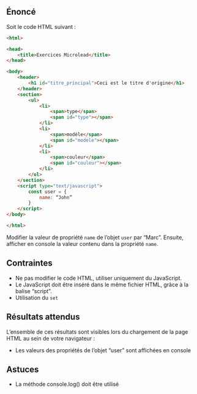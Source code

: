 ## Énoncé

Soit le code HTML suivant :

```html
<html>

<head>
    <title>Exercices Microlead</title>
</head>

<body>
    <header>
        <h1 id="titre_principal">Ceci est le titre d'origine</h1>
    </header>
    <section>
        <ul>
            <li>
                <span>type</span>
                <span id="type"></span>
            </li>
            <li>
                <span>modèle</span>
                <span id="modele"></span>
            </li>
            <li>
                <span>couleur</span>
                <span id="couleur"></span>
            </li>
        </ul>
    </section>
    <script type="text/javascript">
        const user = {
            name: “John”
        }
    </script>
</body>

</html>
```

Modifier la valeur de propriété ```name``` de l’objet ```user``` par “Marc”. Ensuite, afficher en console la valeur contenu dans la propriété ```name```.

## Contraintes

- Ne pas modifier le code HTML, utiliser uniquement du JavaScript.
- Le JavaScript doit être inséré dans le même fichier HTML, grâce à la balise “script”.
- Utilisation du ```set```

## Résultats attendus

L’ensemble de ces résultats sont visibles lors du chargement de la page HTML au sein de votre navigateur :

- Les valeurs des propriétés de l’objet “user” sont affichées en console

## Astuces

- La méthode console.log() doit être utilisé